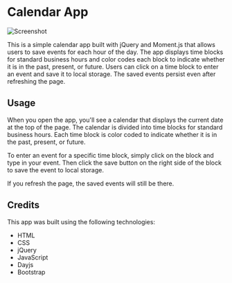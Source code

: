 # Calendar App

![Screenshot](work-day-scheduler-module-5/Assets/scheduler-screenshot_2023-04-05.jpg)

This is a simple calendar app built with jQuery and Moment.js that allows users to save events for each hour of the day. The app displays time blocks for standard business hours and color codes each block to indicate whether it is in the past, present, or future. Users can click on a time block to enter an event and save it to local storage. The saved events persist even after refreshing the page.

## Usage

When you open the app, you'll see a calendar that displays the current date at the top of the page. The calendar is divided into time blocks for standard business hours. Each time block is color coded to indicate whether it is in the past, present, or future.

To enter an event for a specific time block, simply click on the block and type in your event. Then click the save button on the right side of the block to save the event to local storage.

If you refresh the page, the saved events will still be there.

## Credits

This app was built using the following technologies:

- HTML
- CSS
- jQuery
- JavaScript
- Dayjs
- Bootstrap

